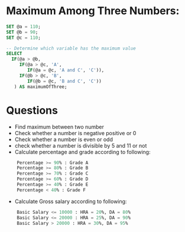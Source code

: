 # Maximum Among Three Numbers: 

```sql
SET @a = 110;
SET @b = 90;
SET @c = 110;

-- Determine which variable has the maximum value
SELECT 
  IF(@a > @b, 
     IF(@a > @c, 'A', 
        IF(@a = @c, 'A and C', 'C')), 
	 IF(@b > @c, 'B', 
        IF(@b = @c, 'B and C', 'C'))
   ) AS maximumOfThree;

```
# Questions
- Find maximum between two number
- Check whether a number is negative positive or 0
- Check whether a number is even or odd
- check whether a number is divisible by 5 and 11 or not
- Calculate percentage and grade according to following:
```sql
    Percentage >= 90% : Grade A
    Percentage >= 80% : Grade B
    Percentage >= 70% : Grade C
    Percentage >= 60% : Grade D
    Percentage >= 40% : Grade E
    Percentage < 40% : Grade F
```

- Calculate Gross salary according to following:
```sql
    Basic Salary <= 10000 : HRA = 20%, DA = 80%
    Basic Salary <= 20000 : HRA = 25%, DA = 90%
    Basic Salary > 20000 : HRA = 30%, DA = 95%
```